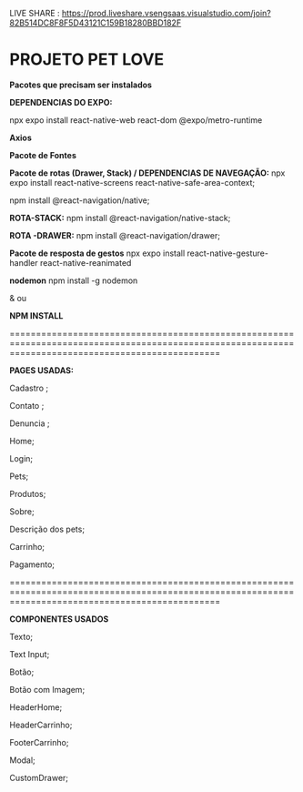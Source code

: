 LIVE SHARE : https://prod.liveshare.vsengsaas.visualstudio.com/join?82B514DC8F8F5D43121C159B18280BBD182F

**PROJETO PET LOVE**
====================================================================================================================================================

**Pacotes que precisam ser instalados**

**DEPENDENCIAS DO EXPO:**

npx expo install react-native-web react-dom @expo/metro-runtime

**Axios**

**Pacote de Fontes** 

**Pacote de rotas (Drawer, Stack) / DEPENDENCIAS DE NAVEGAÇÃO:**
npx expo install react-native-screens react-native-safe-area-context;

npm install @react-navigation/native;

**ROTA-STACK:** npm install @react-navigation/native-stack;

**ROTA -DRAWER:** npm install @react-navigation/drawer;

**Pacote de resposta de gestos**
npx expo install react-native-gesture-handler react-native-reanimated

**nodemon**
npm install -g nodemon

& ou

**NPM INSTALL** 

====================================================================================================================================================

**PAGES USADAS:**

Cadastro ;

Contato ;

Denuncia ;

Home;

Login;

Pets;

Produtos;

Sobre;

Descrição dos pets;

Carrinho;

Pagamento;

====================================================================================================================================================

**COMPONENTES USADOS**

Texto;

Text Input;

Botão;

Botão com Imagem;

HeaderHome;

HeaderCarrinho;

FooterCarrinho;

Modal;

CustomDrawer;

